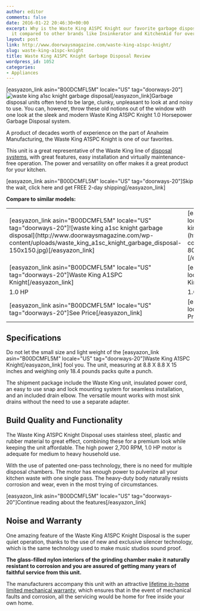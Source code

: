 ```yaml
---
author: editor
comments: false
date: 2016-01-22 20:46:30+00:00
excerpt: Why is the Waste King A1SPC Knight our favorite garbage disposal? See how
  it compared to other brands like Insinkerator and KitchenAid for overall noise.
layout: post
link: http://www.doorwaysmagazine.com/waste-king-a1spc-knight/
slug: waste-king-a1spc-knight
title: Waste King A1SPC Knight Garbage Disposal Review
wordpress_id: 1052
categories:
- Appliances
---
```


[easyazon_link asin="B00DCMFL5M" locale="US" tag="doorways-20"]![waste king a1sc knight garbage disposal](http://www.doorwaysmagazine.com/wp-content/uploads/waste_king_a1sc_knight_garbage_disposal-300x300.jpg)[/easyazon_link]Garbage disposal units often tend to be large, clunky, unpleasant to look at and noisy to use. You can, however, throw these old notions out of the window with one look at the sleek and modern Waste King A1SPC Knight 1.0 Horsepower Garbage Disposal system. 

A product of decades worth of experience on the part of Anaheim Manufacturing, the Waste King A1SPC Knight is one of our favorites.

This unit is a great representative of the Waste King line of [disposal systems](http://en.wikipedia.org/wiki/Garbage_disposal_unit), with great features, easy installation and virtually maintenance-free operation. The power and versatility on offer makes it a great product for your kitchen. 

[easyazon_link asin="B00DCMFL5M" locale="US" tag="doorways-20"]Skip the wait, click here and get FREE 2-day shipping[/easyazon_link]

**Compare to similar models:**

<table >
<tr >

<td >[easyazon_link asin="B00DCMFL5M" locale="US" tag="doorways-20"]![waste king a1sc knight garbage disposal](http://www.doorwaysmagazine.com/wp-content/uploads/waste_king_a1sc_knight_garbage_disposal-150x150.jpg)[/easyazon_link]
</td>

<td >[easyazon_link asin="B000DZGN7Q" locale="US" tag="doorways-20"]![waste king l-8000 legend series](http://www.doorwaysmagazine.com/wp-content/uploads/waste_king_l-8000_legend_series-150x150.jpg)[/easyazon_link]
</td>

<td >[easyazon_link asin="B000G7UH3M" locale="US" tag="doorways-20"]![insinkerator evolution excel 1hp review](http://www.doorwaysmagazine.com/wp-content/uploads/insinkerator_evolution_excel_1hp_review-150x150.jpg)[/easyazon_link]
</td>

<td >[easyazon_link asin="B0011YN8LW" locale="US" tag="doorways-20"]![kitchenaid 1hp continuous feed](http://www.doorwaysmagazine.com/wp-content/uploads/kitchenaid_1hp_continuous_feed-150x150.jpg)[/easyazon_link]
</td>
</tr>
<tr >

<td >[easyazon_link asin="B00DCMFL5M" locale="US" tag="doorways-20"]Waste King A1SPC Knight[/easyazon_link]
</td>

<td >[easyazon_link asin="B000DZGN7Q" locale="US" tag="doorways-20"]Waste King L-8000[/easyazon_link]
</td>

<td >[easyazon_link asin="B000G7UH3M" locale="US" tag="doorways-20"]Insinkerator Evolution Excel[/easyazon_link]
</td>

<td >[easyazon_link asin="B0011YN8LW" locale="US" tag="doorways-20"]KitchenAid Continuous Feed[/easyazon_link]
</td>
</tr>
<tr >

<td >1.0 HP
</td>

<td >1.0 HP
</td>

<td >1.0 HP
</td>

<td >1.0 HP
</td>
</tr>
<tr >

<td >[easyazon_link asin="B00DCMFL5M" locale="US" tag="doorways-20"]See Price[/easyazon_link]
</td>

<td >[easyazon_link asin="B000DZGN7Q" locale="US" tag="doorways-20"]See Price[/easyazon_link]
</td>

<td >[easyazon_link asin="B000G7UH3M" locale="US" tag="doorways-20"]See Price[/easyazon_link]
</td>

<td >[easyazon_link asin="B0011YN8LW" locale="US" tag="doorways-20"]See Price[/easyazon_link]
</td>
</tr>
</table>



## Specifications



Do not let the small size and light weight of the [easyazon_link asin="B00DCMFL5M" locale="US" tag="doorways-20"]Waste King A1SPC Knight[/easyazon_link] fool you. The unit, measuring at 8.8 X 8.8 X 15 inches and weighing only 18.4 pounds packs quite a punch. 

The shipment package include the Waste King unit, insulated power cord, an easy to use snap and lock mounting system for seamless installation, and an included drain elbow. The versatile mount works with most sink drains without the need to use a separate adapter. 



## Build Quality and Functionality



The Waste King A1SPC Knight Disposal uses stainless steel, plastic and rubber material to great effect, combining these for a premium look while keeping the unit affordable. The high power 2,700 RPM, 1.0 HP motor is adequate for medium to heavy household use. 

With the use of patented one-pass technology, there is no need for multiple disposal chambers. The motor has enough power to pulverize all your kitchen waste with one single pass. The heavy-duty body naturally resists corrosion and wear, even in the most trying of circumstances.

[easyazon_link asin="B00DCMFL5M" locale="US" tag="doorways-20"]Continue reading about the features[/easyazon_link]



## Noise and Warranty



One amazing feature of the Waste King A1SPC Knight Disposal is the super quiet operation, thanks to the use of new and exclusive silencer technology, which is the same technology used to make music studios sound proof. 

**The glass-filled nylon interiors of the grinding chamber make it naturally resistant to corrosion and you are assured of getting many years of faithful service from this unit.**

The manufacturers accompany this unit with an attractive [lifetime in-home limited mechanical warranty](http://www.waste-king.com/wastekingwarranty.html), which ensures that in the event of mechanical faults and corrosion, all the servicing would be home for free inside your own home. 
